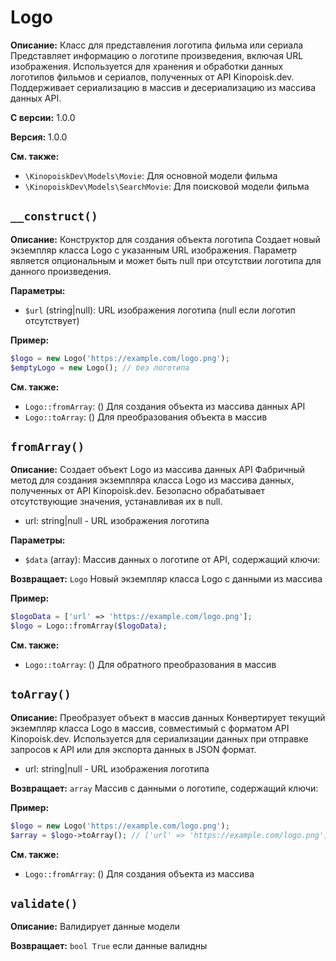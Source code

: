 # Logo

**Описание:** Класс для представления логотипа фильма или сериала
Представляет информацию о логотипе произведения, включая URL изображения.
Используется для хранения и обработки данных логотипов фильмов и сериалов,
полученных от API Kinopoisk.dev. Поддерживает сериализацию в массив
и десериализацию из массива данных API.

**С версии:** 1.0.0

**Версия:** 1.0.0

**См. также:**

* `\KinopoiskDev\Models\Movie`: Для основной модели фильма
* `\KinopoiskDev\Models\SearchMovie`: Для поисковой модели фильма

## `__construct()`

**Описание:** Конструктор для создания объекта логотипа
Создает новый экземпляр класса Logo с указанным URL изображения.
Параметр является опциональным и может быть null при отсутствии
логотипа для данного произведения.

**Параметры:**

* `$url` (string|null): URL изображения логотипа (null если логотип отсутствует)

**Пример:**
```php
$logo = new Logo('https://example.com/logo.png');
$emptyLogo = new Logo(); // без логотипа
```

**См. также:**

* `Logo::fromArray`: () Для создания объекта из массива данных API
* `Logo::toArray`: () Для преобразования объекта в массив

## `fromArray()`

**Описание:** Создает объект Logo из массива данных API
Фабричный метод для создания экземпляра класса Logo из массива данных,
полученных от API Kinopoisk.dev. Безопасно обрабатывает отсутствующие
значения, устанавливая их в null.
- url: string|null - URL изображения логотипа

**Параметры:**

* `$data` (array): Массив данных о логотипе от API, содержащий ключи:

**Возвращает:** `Logo` Новый экземпляр класса Logo с данными из массива

**Пример:**
```php
$logoData = ['url' => 'https://example.com/logo.png'];
$logo = Logo::fromArray($logoData);
```

**См. также:**

* `Logo::toArray`: () Для обратного преобразования в массив

## `toArray()`

**Описание:** Преобразует объект в массив данных
Конвертирует текущий экземпляр класса Logo в массив,
совместимый с форматом API Kinopoisk.dev. Используется для
сериализации данных при отправке запросов к API или для
экспорта данных в JSON формат.
- url: string|null - URL изображения логотипа

**Возвращает:** `array` Массив с данными о логотипе, содержащий ключи:

**Пример:**
```php
$logo = new Logo('https://example.com/logo.png');
$array = $logo->toArray(); // ['url' => 'https://example.com/logo.png']
```

**См. также:**

* `Logo::fromArray`: () Для создания объекта из массива

## `validate()`

**Описание:** Валидирует данные модели

**Возвращает:** `bool True` если данные валидны

